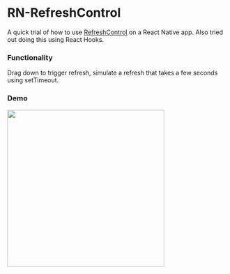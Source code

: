 # RN-RefreshControl

A quick trial of how to use [RefreshControl](https://facebook.github.io/react-native/docs/refreshcontrol) on a React Native app.
Also tried out doing this using React Hooks.

### Functionality

Drag down to trigger refresh, simulate a refresh that takes a few seconds using setTimeout.

### Demo
<a href="https://drive.google.com/open?id=1tBZ7tWNadlLCq30h62PCQmM5CfyVuYjC">
  <img src="https://drive.google.com/uc?export=view&id=10vT7raSi1ji_MtDhFeBPG-UcBm_DNzAp" width="360">
</a>